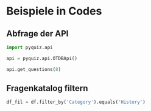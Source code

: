 # Beispiele in Codes

## Abfrage der API 

```python
import pyquiz.api

api = pyquiz.api.OTDBApi()

api.get_questions(8)
```




## Fragenkatalog filtern

```python
df_fil = df.filter_by('Category').equals('History')
```